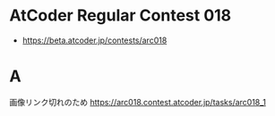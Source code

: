 # AtCoder Regular Contest 018
- <https://beta.atcoder.jp/contests/arc018>

# A
画像リンク切れのため
<https://arc018.contest.atcoder.jp/tasks/arc018_1>

